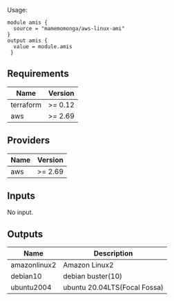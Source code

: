 Usage:

```hcl
module amis {
  source = "mamemomonga/aws-linux-ami"
}
output amis {
  value = module.amis
 }
```

## Requirements

| Name | Version |
|------|---------|
| terraform | >= 0.12 |
| aws | >= 2.69 |

## Providers

| Name | Version |
|------|---------|
| aws | >= 2.69 |

## Inputs

No input.

## Outputs

| Name | Description |
|------|-------------|
| amazonlinux2 | Amazon Linux2 |
| debian10 | debian buster(10) |
| ubuntu2004 | ubuntu 20.04LTS(Focal Fossa) |

